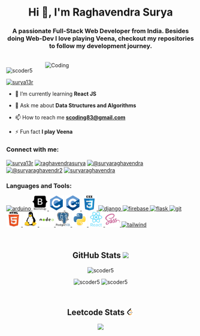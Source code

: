 <h1 align="center">Hi 👋, I'm Raghavendra Surya</h1>
<h3 align="center">A passionate Full-Stack Web Developer from India. Besides doing Web-Dev I love playing Veena, checkout my repositories to follow my development journey.</h3>
<br/>
<img align="right" alt="Coding" width="400" src="https://media.tenor.com/Yzeh4Z4UQuAAAAAC/viciadoemcodar.gif">

<p align="left"> <img src="https://komarev.com/ghpvc/?username=scoder5&label=Profile%20views&color=0e75b6&style=flat" alt="scoder5" /> </p>

<p align="left"> <a href="https://twitter.com/surya13r" target="blank"><img src="https://img.shields.io/twitter/follow/surya13r?logo=twitter&style=for-the-badge" alt="surya13r" /></a> </p>

- 🌱 I’m currently learning **React JS**

- 💬 Ask me about **Data Structures and Algorithms**

- 📫 How to reach me **scoding83@gmail.com**

- ⚡ Fun fact   **I play Veena**

<h3 align="left">Connect with me:</h3>
<p align="left">
<a href="https://twitter.com/surya13r" target="blank"><img align="center" src="https://raw.githubusercontent.com/rahuldkjain/github-profile-readme-generator/master/src/images/icons/Social/twitter.svg" alt="surya13r" height="30" width="40" /></a>
<a href="https://linkedin.com/in/raghavendrasurya" target="blank"><img align="center" src="https://raw.githubusercontent.com/rahuldkjain/github-profile-readme-generator/master/src/images/icons/Social/linked-in-alt.svg" alt="raghavendrasurya" height="30" width="40" /></a>
<a href="https://www.youtube.com/c/@suryaraghavendra" target="blank"><img align="center" src="https://raw.githubusercontent.com/rahuldkjain/github-profile-readme-generator/master/src/images/icons/Social/youtube.svg" alt="@suryaraghavendra" height="30" width="40" /></a>
<a href="https://www.hackerrank.com/suryaraghavendr2" target="blank"><img align="center" src="https://raw.githubusercontent.com/rahuldkjain/github-profile-readme-generator/master/src/images/icons/Social/hackerrank.svg" alt="@suryaraghavendr2" height="30" width="40" /></a>
<a href="https://www.leetcode.com/suryaraghavendra" target="blank"><img align="center" src="https://raw.githubusercontent.com/rahuldkjain/github-profile-readme-generator/master/src/images/icons/Social/leet-code.svg" alt="suryaraghavendra" height="30" width="40" /></a>
</p>

<h3 align="left">Languages and Tools:</h3>
<p align="left"> <a href="https://www.arduino.cc/" target="_blank" rel="noreferrer"> <img src="https://cdn.worldvectorlogo.com/logos/arduino-1.svg" alt="arduino" width="40" height="40"/> </a> <a href="https://getbootstrap.com" target="_blank" rel="noreferrer"> <img src="https://raw.githubusercontent.com/devicons/devicon/master/icons/bootstrap/bootstrap-plain-wordmark.svg" alt="bootstrap" width="40" height="40"/> </a> <a href="https://www.cprogramming.com/" target="_blank" rel="noreferrer"> <img src="https://raw.githubusercontent.com/devicons/devicon/master/icons/c/c-original.svg" alt="c" width="40" height="40"/> </a> <a href="https://www.w3schools.com/cpp/" target="_blank" rel="noreferrer"> <img src="https://raw.githubusercontent.com/devicons/devicon/master/icons/cplusplus/cplusplus-original.svg" alt="cplusplus" width="40" height="40"/> </a> <a href="https://www.w3schools.com/css/" target="_blank" rel="noreferrer"> <img src="https://raw.githubusercontent.com/devicons/devicon/master/icons/css3/css3-original-wordmark.svg" alt="css3" width="40" height="40"/> </a> <a href="https://www.djangoproject.com/" target="_blank" rel="noreferrer"> <img src="https://cdn.worldvectorlogo.com/logos/django.svg" alt="django" width="40" height="40"/> </a> <a href="https://firebase.google.com/" target="_blank" rel="noreferrer"> <img src="https://www.vectorlogo.zone/logos/firebase/firebase-icon.svg" alt="firebase" width="40" height="40"/> </a> <a href="https://flask.palletsprojects.com/" target="_blank" rel="noreferrer"> <img src="https://www.vectorlogo.zone/logos/pocoo_flask/pocoo_flask-icon.svg" alt="flask" width="40" height="40"/> </a> <a href="https://git-scm.com/" target="_blank" rel="noreferrer"> <img src="https://www.vectorlogo.zone/logos/git-scm/git-scm-icon.svg" alt="git" width="40" height="40"/> </a> <a href="https://www.w3.org/html/" target="_blank" rel="noreferrer"> <img src="https://raw.githubusercontent.com/devicons/devicon/master/icons/html5/html5-original-wordmark.svg" alt="html5" width="40" height="40"/> </a> <a href="https://www.linux.org/" target="_blank" rel="noreferrer"> <img src="https://raw.githubusercontent.com/devicons/devicon/master/icons/linux/linux-original.svg" alt="linux" width="40" height="40"/> </a> <a href="https://nodejs.org" target="_blank" rel="noreferrer"> <img src="https://raw.githubusercontent.com/devicons/devicon/master/icons/nodejs/nodejs-original-wordmark.svg" alt="nodejs" width="40" height="40"/> </a> <a href="https://www.postgresql.org" target="_blank" rel="noreferrer"> <img src="https://raw.githubusercontent.com/devicons/devicon/master/icons/postgresql/postgresql-original-wordmark.svg" alt="postgresql" width="40" height="40"/> </a> <a href="https://www.python.org" target="_blank" rel="noreferrer"> <img src="https://raw.githubusercontent.com/devicons/devicon/master/icons/python/python-original.svg" alt="python" width="40" height="40"/> </a> <a href="https://reactjs.org/" target="_blank" rel="noreferrer"> <img src="https://raw.githubusercontent.com/devicons/devicon/master/icons/react/react-original-wordmark.svg" alt="react" width="40" height="40"/> </a> <a href="https://sass-lang.com" target="_blank" rel="noreferrer"> <img src="https://raw.githubusercontent.com/devicons/devicon/master/icons/sass/sass-original.svg" alt="sass" width="40" height="40"/> </a> <a href="https://tailwindcss.com/" target="_blank" rel="noreferrer"> <img src="https://www.vectorlogo.zone/logos/tailwindcss/tailwindcss-icon.svg" alt="tailwind" width="40" height="40"/> </a> </p>
<br>

<h2 align="center">GitHub Stats <img src='https://media1.giphy.com/media/du3J3cXyzhj75IOgvA/giphy.gif?cid=ecf05e47x2g034i9pzwtzzsd3xgg2w9nr94t4tflbbgo3008&rid=giphy.gif' width=5%> </h2>

<p align="center"><img align="center" src="https://github-readme-stats.vercel.app/api/top-langs?username=scoder5&show_icons=true&locale=en&layout=compact" alt="scoder5" /></p>

<p align=center>
  <div align=center>
    <img width="42.5%" src="https://github-readme-stats.vercel.app/api?username=scoder5&show_icons=true&locale=en" alt="scoder5" />
    <img width="45%" src="https://github-readme-streak-stats.herokuapp.com/?user=scoder5&" alt="scoder5" />
  <div/>
<p/>
<br>
<h2 align="center">Leetcode Stats <img src='ccc.png' width=4%> </h2> 
<p align="center"> <a href="https://leetcode.com/suryaraghavendra/"><img src="https://leetcard.jacoblin.cool/suryaraghavendra?theme=dark&font=Ubuntu&ext=heatmap"/></a> </p>

